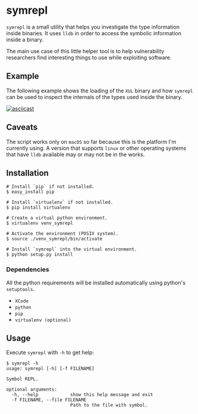 # symrepl

`symrepl` is a small utility that helps you investigate the type information inside binaries. It uses `lldb` in order to access the symbolic information inside a binary.

The main use case of this little helper tool is to help vulnerability researchers find interesting things to use while exploiting software.

## Example
The following example shows the loading of the `XUL` binary and how `symrepl` can be used to inspect the internals of the types used inside the binary.

[![asciicast](https://asciinema.org/a/p5G9M4AFcnPzDrEhuzCSMWtKy.png)](https://asciinema.org/a/p5G9M4AFcnPzDrEhuzCSMWtKy)

## Caveats

The script works only on `macOS` so far because this is the platform I'm currently using. A version that supports `linux` or other operating systems that have `lldb` available may or may not be in the works.

## Installation

```
# Install `pip` if not installed.
$ easy_install pip

# Install `virtualenv` if not installed.
$ pip install virtualenv

# Create a virtual python environment.
$ virtualenv venv_symrepl

# Activate the environment (POSIX system).
$ source ./venv_symrepl/bin/activate

# Install `symrepl` into the virtual environment.
$ python setup.py install
```

### Dependencies
All the python requirements will be installed automatically using python's `setuptools`.

- `XCode`
- `python`
- `pip`
- `virtualenv (optional)`

## Usage

Execute `symrepl` with `-h` to get help:

```
$ symrepl -h                                                                                                      usage: symrepl [-h] [-f FILENAME]

Symbol REPL.

optional arguments:
  -h, --help            show this help message and exit
  -f FILENAME, --file FILENAME
                        Path to the file with symbol.
```
